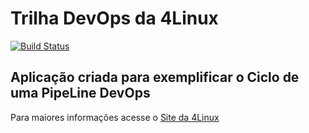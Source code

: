 # Trilha DevOps da 4Linux

<!-- Altere a Flag abaixo com sua URL do Travis -->
[![Build Status](https://travis-ci.org/mrsventura/DevOpsLab-HelloWorld.svg?branch=master)](https://travis-ci.org/mrsventura/DevOpsLab-HelloWorld)

## Aplicação criada para exemplificar o Ciclo de uma PipeLine DevOps


Para maiores informações acesse o [Site da 4Linux](https://www.4linux.com.br/cursos/devops)
